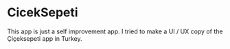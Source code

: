 # CicekSepeti
This app is just a self improvement app.  I tried to make a UI / UX copy of the Çiçeksepeti app in Turkey.
